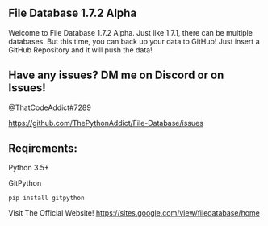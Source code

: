 ## File Database 1.7.2 Alpha

Welcome to File Database 1.7.2 Alpha. Just like 1.7.1, there can be multiple databases.
But this time, you can back up your data to GitHub! Just insert a GitHub Repository and
it will push the data!


## Have any issues? DM me on Discord or on Issues!

@ThatCodeAddict#7289

https://github.com/ThePythonAddict/File-Database/issues

## Reqirements:
Python 3.5+

GitPython

`pip install gitpython`


Visit The Official Website!
https://sites.google.com/view/filedatabase/home
